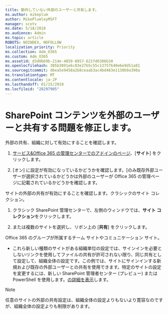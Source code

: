 ```yaml
---
title: 動作していない外部のユーザーと共有します。
ms.author: mikeplum
author: MikePlumleyMSFT
manager: scotv
ms.date: 5/18/2018
ms.audience: Admin
ms.topic: article
ROBOTS: NOINDEX, NOFOLLOW
localization_priority: Priority
ms.collection: Adm_O365
ms.custom: Adm_O365
ms.assetid: d3d0b69b-214e-4859-8957-621fd6306b30
ms.openlocfilehash: 305b3891e6c83e27b5c55c13757640e6e9d51a81
ms.sourcegitcommit: d6ea5e9458a2b8ceaab3ac4bd483e1130b9a398a
ms.translationtype: MT
ms.contentlocale: ja-JP
ms.lasthandoff: 01/15/2019
ms.locfileid: "28297905"
---
```

# <a name="fix-problems-sharing-sharepoint-content-with-external-users"></a>SharePoint コンテンツを外部のユーザーと共有する問題を修正します。

外部の共有、組織に対して有効にすることを確認します。
  
1. [サービス&amp;Office 365 の管理センターでのアドインのページ](https://portal.office.com/adminportal/home#/Settings/ServicesAndAddIns)、[**サイト**] をクリックします。
    
2. [オン] に設定が有効になっているかどうかを確認します。[のみ既存外部ユーザーが選択されているかどうかは外部のユーザーが Office 365 の管理ページに記載されているかどうかを確認します。
    
サイトの外部の共有が有効にすることを確認します。クラシックのサイト コレクション。
  
1. クラシック SharePoint 管理センターで、左側のウィンドウでは、**サイト コレクション**をクリックします。
    
2. または複数のサイトを選択し、リボン上の [**共有**] をクリックします。
    
Office 365 のグループが所属するチーム サイトやコミュニケーション サイト。
  
- これら新しい種類のサイトがある組織単位の設定では、サインインを必要としないリンクを使用してファイルの共有が許可されない限り、同じ共有として設定して、組織全体の設定です。この例では、サイトにサインインする新規および既存の外部ユーザーとの共有を使用できます。特定のサイトの設定を変更するには、新しい SharePoint 管理者センター (プレビュー) または PowerShell を使用します。[の詳細を表示](https://go.microsoft.com/fwlink/?linkid=871863)します。
    
> [!NOTE]
> 任意のサイトの外部の共有設定は、組織全体の設定よりもないより寛容なのですが、組織全体の設定よりも制限があります。 
  

